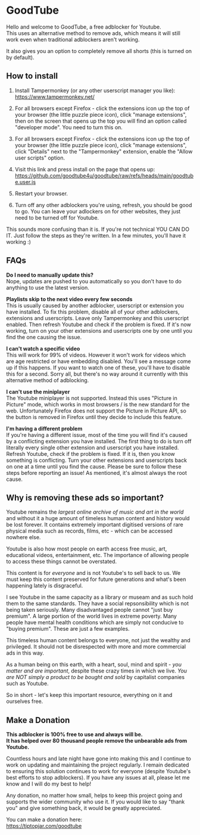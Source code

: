 # GoodTube
Hello and welcome to GoodTube, a free adblocker for Youtube.<br>
This uses an alternative method to remove ads, which means it will still work even when traditional adblockers aren't working.

It also gives you an option to completely remove all shorts (this is turned on by default).

## How to install
1. Install Tampermonkey (or any other userscript manager you like):<br>
https://www.tampermonkey.net/

2. For all browsers except Firefox - click the extensions icon up the top of your browser (the little puzzle piece icon), click "manage extensions", then on the screen that opens up the top you will find an option called "developer mode". You need to turn this on.

3. For all browsers except Firefox - click the extensions icon up the top of your browser (the little puzzle piece icon), click "manage extensions", click "Details" next to the "Tampermonkey" extension, enable the "Allow user scripts" option.

3. Visit this link and press install on the page that opens up:<br>
https://github.com/goodtube4u/goodtube/raw/refs/heads/main/goodtube.user.js

4. Restart your browser.

5. Turn off any other adblockers you're using, refresh, you should be good to go. You can leave your adlockers on for other websites, they just need to be turned off for Youtube.

This sounds more confusing than it is. If you're not technical YOU CAN DO IT. Just follow the steps as they're written. In a few minutes, you'll have it working :)


## FAQs
**Do I need to manually update this?**<br>
Nope, updates are pushed to you automatically so you don't have to do anything to use the latest version.

**Playlists skip to the next video every few seconds**<br>
This is usually caused by another adblocker, userscript or extension you have installed. To fix this problem, disable all of your other adblockers, extensions and userscripts. Leave only Tampermonkey and this userscript enabled. Then refresh Youtube and check if the problem is fixed. If it's now working, turn on your other extensions and userscripts one by one until you find the one causing the issue.

**I can't watch a specific video**<br>
This will work for 99% of videos. However it won't work for videos which are age restricted or have embedding disabled. You'll see a message come up if this happens. If you want to watch one of these, you'll have to disable this for a second. Sorry all, but there's no way around it currently with this alternative method of adblocking.

**I can't use the miniplayer**<br>
The Youtube miniplayer is not supported. Instead this uses "Picture in Picture" mode, which works in most browsers / is the new standard for the web. Unfortunately Firefox does not support the Picture in Picture API, so the button is removed in Firefox until they decide to include this feature.

**I'm having a different problem**<br>
If you're having a different issue, most of the time you will find it's caused by a conflicting extension you have installed. The first thing to do is turn off literally every single other extension and userscript you have installed. Refresh Youtube, check if the problem is fixed. If it is, then you know something is conflicting. Turn your other extensions and userscripts back on one at a time until you find the cause. Please be sure to follow these steps before reporting an issue! As mentioned, it's almost always the root cause.


## Why is removing these ads so important?
Youtube remains the _largest online archive of music and art in the world_ and without it a huge amount of timeless human content and history would be lost forever. It contains extremely important digitised versions of rare physical media such as records, films, etc - which can be accessed nowhere else.<br>

Youtube is also how most people on earth access free music, art, educational videos, entertainment, etc. The importance of allowing people to access these things cannot be overstated.<br>

This content is for _everyone_ and is not Youtube's to sell back to us. We must keep this content preserved for future generations and what's been happening lately is disgraceful.<br>

I see Youtube in the same capacity as a library or museam and as such hold them to the same standards. They have a social repsonsibility which is not being taken seriously. Many disadvantaged people cannot "just buy premium". A large portion of the world lives in extreme poverty. Many people have mental health conditions which are simply not conducive to "buying premium". These are just a few examples.<br>

This timeless human content belongs to everyone, not just the wealthy and privileged. It should not be disrespected with more and more commercial ads in this way.<br>

As a human being on this earth, with a heart, soul, mind and spirit - _you matter and are important_, despite these crazy times in which we live. _You are NOT simply a product to be bought and sold_ by capitalist companies such as Youtube.<br>

So in short - let's keep this important resource, everything on it and ourselves free.


## Make a Donation
**This adblocker is 100% free to use and always will be.<br>
It has helped over 80 thousand people remove the unbearable ads from Youtube.**

Countless hours and late night have gone into making this and I continue to work on updating and maintaining the project regularly. I remain dedicated to ensuring this solution continues to work for everyone (despite Youtube's best efforts to stop adblockers). If you have any issues at all, please let me know and I will do my best to help!<br>

Any donation, no matter how small, helps to keep this project going and supports the wider community who use it. If you would like to say "thank you" and give something back, it would be greatly appreciated.

You can make a donation here:<br>
https://tiptopjar.com/goodtube
